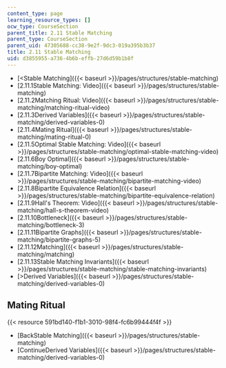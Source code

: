 ```yaml
---
content_type: page
learning_resource_types: []
ocw_type: CourseSection
parent_title: 2.11 Stable Matching
parent_type: CourseSection
parent_uid: 47305688-cc38-9e2f-9dc3-019a395b3b37
title: 2.11 Stable Matching
uid: d3855955-a736-4b6b-effb-27d6d59b1b8f
---
```


*   [\<Stable Matching]({{< baseurl >}}/pages/structures/stable-matching)
*   [2.11.1Stable Matching: Video]({{< baseurl >}}/pages/structures/stable-matching)
*   [2.11.2Matching Ritual: Video]({{< baseurl >}}/pages/structures/stable-matching/matching-ritual-video)
*   [2.11.3Derived Variables]({{< baseurl >}}/pages/structures/stable-matching/derived-variables-0)
*   [2.11.4Mating Ritual]({{< baseurl >}}/pages/structures/stable-matching/mating-ritual-0)
*   [2.11.5Optimal Stable Matching: Video]({{< baseurl >}}/pages/structures/stable-matching/optimal-stable-matching-video)
*   [2.11.6Boy Optimal]({{< baseurl >}}/pages/structures/stable-matching/boy-optimal)
*   [2.11.7Bipartite Matching: Video]({{< baseurl >}}/pages/structures/stable-matching/bipartite-matching-video)
*   [2.11.8Bipartite Equivalence Relation]({{< baseurl >}}/pages/structures/stable-matching/bipartite-equivalence-relation)
*   [2.11.9Hall's Theorem: Video]({{< baseurl >}}/pages/structures/stable-matching/hall-s-theorem-video)
*   [2.11.10Bottleneck]({{< baseurl >}}/pages/structures/stable-matching/bottleneck-3)
*   [2.11.11Bipartite Graphs]({{< baseurl >}}/pages/structures/stable-matching/bipartite-graphs-5)
*   [2.11.12Matching]({{< baseurl >}}/pages/structures/stable-matching/matching)
*   [2.11.13Stable Matching Invariants]({{< baseurl >}}/pages/structures/stable-matching/stable-matching-invariants)
*   [\>Derived Variables]({{< baseurl >}}/pages/structures/stable-matching/derived-variables-0)

Mating Ritual
-------------

{{< resource 591bd140-f1b1-3010-98f4-fc6b99444f4f >}}

*   [BackStable Matching]({{< baseurl >}}/pages/structures/stable-matching)
*   [ContinueDerived Variables]({{< baseurl >}}/pages/structures/stable-matching/derived-variables-0)